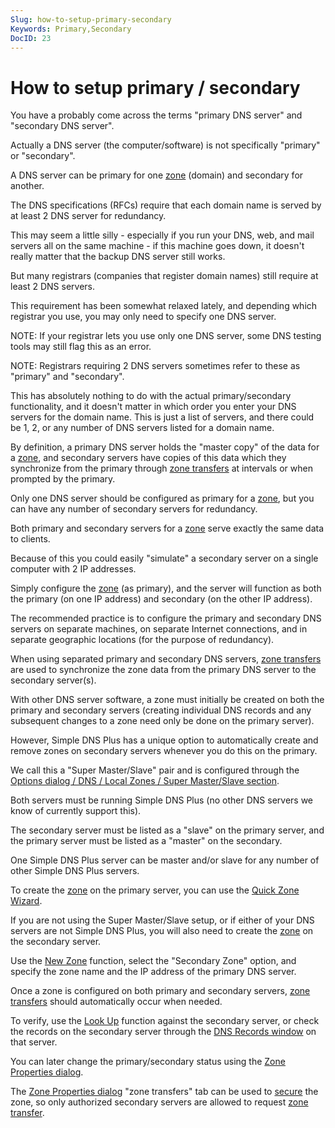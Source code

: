 ```yaml
---
Slug: how-to-setup-primary-secondary
Keywords: Primary,Secondary
DocID: 23
---
```

# How to setup primary / secondary

You have a probably come across the terms "primary DNS server" and "secondary DNS server".

Actually a DNS server (the computer/software) is not specifically "primary" or "secondary".

A DNS server can be primary for one [zone](df_zones.md) (domain) and secondary for another.

The DNS specifications (RFCs) require that each domain name is served by at least 2 DNS server for redundancy.

This may seem a little silly - especially if you run your DNS, web, and mail servers all on the same machine - if this machine goes down, it doesn't really matter that the backup DNS server still works.

But many registrars (companies that register domain names) still require at least 2 DNS servers.

This requirement has been somewhat relaxed lately, and depending which registrar you use, you may only need to specify one DNS server.

NOTE: If your registrar lets you use only one DNS server, some DNS testing tools may still flag this as an error.

NOTE: Registrars requiring 2 DNS servers sometimes refer to these as "primary" and "secondary".

This has absolutely nothing to do with the actual primary/secondary functionality, and it doesn't matter in which order you enter your DNS servers for the domain name. This is just a list of servers, and there could be 1, 2, or any number of DNS servers listed for a domain name.

By definition, a primary DNS server holds the "master copy" of the data for a [zone](df_zones.md), and secondary servers have copies of this data which they synchronize from the primary through [zone transfers](df_zonetransfer.md) at intervals or when prompted by the primary.

Only one DNS server should be configured as primary for a [zone](df_zones.md), but you can have any number of secondary servers for redundancy.

Both primary and secondary servers for a [zone](df_zones.md) serve exactly the same data to clients.

Because of this you could easily "simulate" a secondary server on a single computer with 2 IP addresses.

Simply configure the [zone](df_zones.md) (as primary), and the server will function as both the primary (on one IP address) and secondary (on the other IP address).

The recommended practice is to configure the primary and secondary DNS servers on separate machines, on separate Internet connections, and in separate geographic locations (for the purpose of redundancy).

When using separated primary and secondary DNS servers, [zone transfers](df_zonetransfer.md) are used to synchronize the zone data from the primary DNS server to the secondary server(s).

With other DNS server software, a zone must initially be created on both the primary and secondary servers (creating individual DNS records and any subsequent changes to a zone need only be done on the primary server).

However, Simple DNS Plus has a unique option to automatically create and remove zones on secondary servers whenever you do this on the primary.

We call this a "Super Master/Slave" pair and is configured through the [Options dialog / DNS / Local Zones / Super Master/Slave section](wd_opt_dnsms.md).

Both servers must be running Simple DNS Plus (no other DNS servers we know of currently support this).

The secondary server must be listed as a "slave" on the primary server, and the primary server must be listed as a "master" on the secondary.

One Simple DNS Plus server can be master and/or slave for any number of other Simple DNS Plus servers.

To create the [zone](df_zones.md) on the primary server, you can use the [Quick Zone Wizard](wd_quickdom.md).

If you are not using the Super Master/Slave setup, or if either of your DNS servers are not Simple DNS Plus, you will also need to create the [zone](df_zones.md) on the secondary server.

Use the [New Zone](wd_newzone.md) function, select the "Secondary Zone" option, and specify the zone name and the IP address of the primary DNS server.

Once a zone is configured on both primary and secondary servers, [zone transfers](df_zonetransfer.md) should automatically occur when needed.

To verify, use the [Look Up](wd_lookup.md) function against the secondary server, or check the records on the secondary server through the [DNS Records window](wd_records.md) on that server.

You can later change the primary/secondary status using the [Zone Properties dialog](wd_zoneprop.md).

The [Zone Properties dialog](wd_zoneprop.md) "zone transfers" tab can be used to [secure](ht_secure.md) the zone, so only authorized secondary servers are allowed to request [zone transfer](df_zonetransfer.md).
